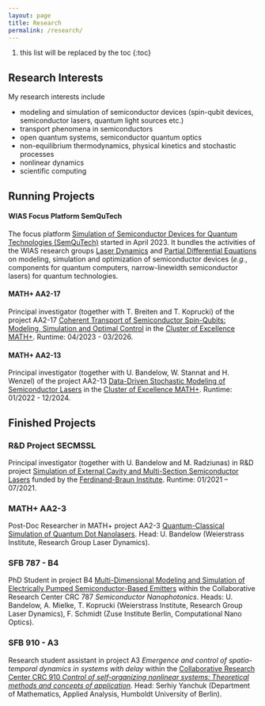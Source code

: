 ```yaml
---
layout: page
title: Research
permalink: /research/
---
```


1. this list will be replaced by the toc
{:toc}


## Research Interests
My research interests include
+ modeling and simulation of semiconductor devices (spin-qubit devices, semiconductor lasers, quantum light sources etc.)
+ transport phenomena in semiconductors
+ open quantum systems, semiconductor quantum optics
+ non-equilibrium thermodynamics, physical kinetics and stochastic processes
+ nonlinear dynamics
+ scientific computing


## Running Projects

#### WIAS Focus Platform SemQuTech
The focus platform [Simulation of Semiconductor Devices for Quantum Technologies (SemQuTech)](https://www.wias-berlin.de/research/fps/fp2/) started in April 2023. It bundles the activities of the WIAS research groups [Laser Dynamics](https://www.wias-berlin.de/research/rgs/fg2/) and [Partial Differential Equations](https://www.wias-berlin.de/research/rgs/fg1/) on modeling, simulation and optimization of semiconductor devices (*e.g.*, components for quantum computers, narrow-linewidth semiconductor lasers) for quantum technologies.

#### MATH+ AA2-17
Principal investigator (together with T. Breiten and T. Koprucki) of the project AA2-17 [Coherent Transport of Semiconductor Spin-Qubits: Modeling, Simulation and Optimal Control](https://mathplus.de/research-2/application-areas/aa2-nano-quantum-technologies/aa2-17/) in the [Cluster of Excellence MATH+](https://mathplus.de). Runtime: 04/2023 - 03/2026.

#### MATH+ AA2-13
Principal investigator (together with U. Bandelow, W. Stannat and H. Wenzel) of the project AA2-13 [Data-Driven Stochastic Modeling of Semiconductor Lasers](https://mathplus.de/research-2/application-areas/aa2-nano-quantum-technologies/aa2-13/) in the [Cluster of Excellence MATH+](https://mathplus.de). Runtime: 01/2022 - 12/2024.


## Finished Projects

### R&amp;D Project SECMSSL
Principal investigator (together with U. Bandelow and M. Radziunas) in R&amp;D project [Simulation of External Cavity and Multi-Section Semiconductor Lasers](https://www.wias-berlin.de/projects/SECMSSL/) funded by the [Ferdinand-Braun Institute](https://www.fbh-berlin.de). Runtime: 01/2021 &ndash; 07/2021.

### MATH+ AA2-3
Post-Doc Researcher in MATH+ project AA2-3 [Quantum-Classical Simulation of Quantum Dot Nanolasers](https://mathplus.de/research-2/application-areas/aa2-nano-quantum-technologies/aa2-3/). Head: U. Bandelow (Weierstrass Institute, Research Group Laser Dynamics).

### SFB 787 - B4
PhD Student in project B4 [Multi-Dimensional Modeling and Simulation of Electrically Pumped Semiconductor-Based Emitters](https://www.wias-berlin.de/projects/sfb787-b4/index.jsp) within the Collaborative Research Center CRC 787 *Semiconductor Nanophotonics*.
Heads: U. Bandelow, A. Mielke, T. Koprucki (Weierstrass Institute, Research Group Laser Dynamics), F. Schmidt (Zuse Institute Berlin, Computational Nano Optics). 

### SFB 910 - A3
Research student assistant in project A3 *Emergence and control of spatio-temporal dynamics in systems with delay* within the [Collaborative Research Center CRC 910 *Control of self-organizing nonlinear systems: Theoretical methods and concepts of application*](https://www.tu.berlin/itp/sfb910).
Head: Serhiy Yanchuk (Department of Mathematics, Applied Analysis, Humboldt University of Berlin).
